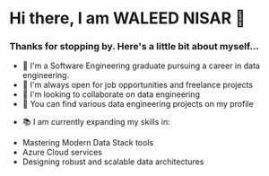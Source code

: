 # Hi there, I am WALEED NISAR 👋

### Thanks for stopping by. Here's a little bit about myself...


<!--
**Waleed-Nisar/Waleed-Nisar** is a ✨ _special_ ✨ repository because its `README.md` (this file) appears on your GitHub profile.

Here are some ideas to get you started:

- 🔭 I’m currently working on ...
- 🌱 I’m currently learning ...
- 👯 I’m looking to collaborate on ...
- 🤔 I’m looking for help with ...
- 💬 Ask me about ...
- 📫 How to reach me: ...
- 😄 Pronouns: ...
- ⚡ Fun fact: ...
-->
- 🔭 I'm a Software Engineering graduate pursuing a career in data engineering.
- 👯 I'm always open for job opportunities and freelance projects
- 💬 I'm looking to collaborate on data engineering
- 🤘 You can find various data engineering projects on my profile


* 📚 I am currently expanding my skills in:
- Mastering Modern Data Stack tools 
- Azure Cloud services 
- Designing robust and scalable data architectures
